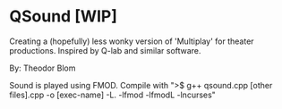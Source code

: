 # QSound [WIP]
Creating a (hopefully) less wonky version of 'Multiplay' for theater productions. Inspired by Q-lab and similar software.

By: Theodor Blom

Sound is played using FMOD.
Compile with ">$ g++ qsound.cpp [other files].cpp -o [exec-name] -L. -lfmod -lfmodL -lncurses"
